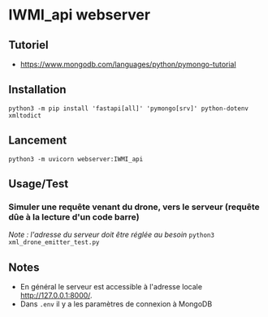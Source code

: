 # IWMI_api webserver
## Tutoriel
- https://www.mongodb.com/languages/python/pymongo-tutorial

## Installation
```python3 -m pip install 'fastapi[all]' 'pymongo[srv]' python-dotenv xmltodict```

## Lancement
```python3 -m uvicorn webserver:IWMI_api```

## Usage/Test
### Simuler une requête venant du drone, vers le serveur (requête dûe à la lecture d'un code barre)
*Note : l'adresse du serveur doit être réglée au besoin*
```python3 xml_drone_emitter_test.py```

## Notes
- En général le serveur est accessible à l'adresse locale http://127.0.0.1:8000/.
- Dans `.env` il y a les paramètres de connexion à MongoDB